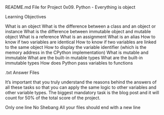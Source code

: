 README.md File for Project 0x09. Python - Everything is object


Learning Objectives


What is an object
What is the difference between a class and an object or instance
What is the difference between immutable object and mutable object
What is a reference
What is an assignment
What is an alias
How to know if two variables are identical
How to know if two variables are linked to the same object
How to display the variable identifier (which is the memory address in the CPython implementation)
What is mutable and immutable
What are the built-in mutable types
What are the built-in immutable types
How does Python pass variables to functions


.txt Answer Files

It’s important that you truly understand the reasons behind the answers of all these tasks so that you can apply the same logic to other variables and other variable types. The biggest mandatory task is the blog post and it will count for 50% of the total score of the project.

Only one line
No Shebang
All your files should end with a new line
